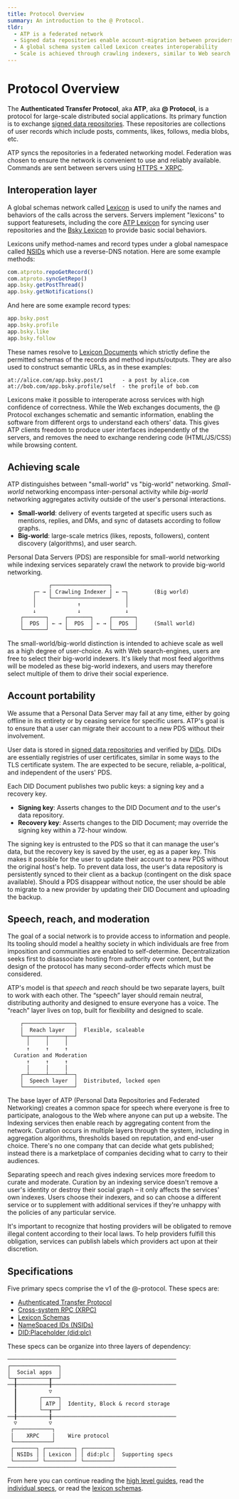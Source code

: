 ```yaml
---
title: Protocol Overview
summary: An introduction to the @ Protocol.
tldr:
  - ATP is a federated network
  - Signed data repositories enable account-migration between providers
  - A global schema system called Lexicon creates interoperability
  - Scale is achieved through crawling indexers, similar to Web search engines
---
```


# Protocol Overview

The **Authenticated Transfer Protocol**, aka **ATP**, aka **@ Protocol**, is a protocol for large-scale distributed social applications.  Its primary function is to exchange [signed data repositories](/guides/data-repos). These repositories are collections of user records which include posts, comments, likes, follows, media blobs, etc.

ATP syncs the repositories in a federated networking model. Federation was chosen to ensure the network is convenient to use and reliably available. Commands are sent between servers using [HTTPS + XRPC](/specs/xrpc).

## Interoperation layer

A global schemas network called [Lexicon](/specs/lexicon) is used to unify the names and behaviors of the calls across the servers. Servers implement "lexicons" to support featuresets, including the core [ATP Lexicon](/lexicons/atproto.com) for syncing user repositories and the [Bsky Lexicon](/lexicons/bsky.app) to provide basic social behaviors.

Lexicons unify method-names and record types under a global namespace called [NSIDs](/specs/nsid) which use a reverse-DNS notation. Here are some example methods:

```typescript
com.atproto.repoGetRecord()
com.atproto.syncGetRepo()
app.bsky.getPostThread()
app.bsky.getNotifications()
```

And here are some example record types:

```typescript
app.bsky.post
app.bsky.profile
app.bsky.like
app.bsky.follow
```

These names resolve to [Lexicon Documents](/specs/lexicon) which strictly define the permitted schemas of the records and method inputs/outputs. They are also used to construct semantic URLs, as in these examples:

<pre><code>at://alice.com/app.bsky.post/1      - a post by alice.com
at://bob.com/app.bsky.profile/self  - the profile of bob.com
</code></pre>

Lexicons make it possible to interoperate across services with high confidence of correctness. While the Web exchanges documents, the @ Protocol exchanges schematic and semantic information, enabling the software from different orgs to understand each others' data. This gives ATP clients freedom to produce user interfaces independently of the servers, and removes the need to exchange rendering code (HTML/JS/CSS) while browsing content.

## Achieving scale

ATP distinguishes between "small-world" vs "big-world" networking. *Small-world* networking encompass inter-personal activity while *big-world* networking aggregates activity outside of the user's personal interactions. 

* **Small-world**: delivery of events targeted at specific users such as mentions, replies, and DMs, and sync of datasets according to follow graphs.
* **Big-world**: large-scale metrics (likes, reposts, followers), content discovery (algorithms), and user search.

Personal Data Servers (PDS) are responsible for small-world networking while indexing services separately crawl the network to provide big-world networking.

<pre style="line-height: 1.2;"><code>             ┌──────────────────┐ 
        ┌─ → │ Crawling Indexer │ ← ─┐        (Big world)
        │    └──────────────────┘    │
        │             ↑              │
        ↓             ↓              ↓
    ┌───────┐     ┌───────┐     ┌───────┐ 
    │  PDS  │ ← → │  PDS  │ ← → │  PDS  │     (Small world)
    └───────┘     └───────┘     └───────┘
</code></pre>

The small-world/big-world distinction is intended to achieve scale as well as a high degree of user-choice. As with Web search-engines, users are free to select their big-world indexers. It's likely that most feed algorithms will be modeled as these big-world indexers, and users may therefore select multiple of them to drive their social experience.

## Account portability

We assume that a Personal Data Server may fail at any time, either by going offline in its entirety or by ceasing service for specific users. ATP's goal is to ensure that a user can migrate their account to a new PDS without their involvement.

User data is stored in [signed data repositories](/guides/data-repos) and verified by [DIDs](/guides/identity). DIDs are essentially registries of user certificates, similar in some ways to the TLS certificate system. The are expected to be secure, reliable, a-political, and independent of the users' PDS.

Each DID Document publishes two public keys: a signing key and a recovery key.

* **Signing key**: Asserts changes to the DID Document *and* to the user's data repository.
* **Recovery key**: Asserts changes to the DID Document; may override the signing key within a 72-hour window.

The signing key is entrusted to the PDS so that it can manage the user's data, but the recovery key is saved by the user, eg as a paper key. This makes it possible for the user to update their account to a new PDS without the original host's help. To prevent data loss, the user's data repository is persistently synced to their client as a backup (contingent on the disk space available). Should a PDS disappear without notice, the user should be able to migrate to a new provider by updating their DID Document and uploading the backup.

## Speech, reach, and moderation

The goal of a social network is to provide access to information and people. Its tooling should model a healthy society in which individuals are free from imposition and communities are enabled to self-determine. Decentralization seeks first to disassociate hosting from authority over content, but the design of the protocol has many second-order effects which must be considered.

ATP's model is that _speech_ and _reach_ should be two separate layers, built to work with each other. The “speech” layer should remain neutral, distributing authority and designed to ensure everyone has a voice. The “reach” layer lives on top, built for flexibility and designed to scale.

<pre style="line-height: 1.2;"><code>    ┌────────────────┐
    │  Reach layer   │  Flexible, scaleable
    └─┬─────┬─────┬──┘
      │     │     │
      ↑     ↑     ↑
  Curation and Moderation
      ↑     ↑     ↑ 
      │     │     │
    ┌─┴─────┴─────┴──┐ 
    │  Speech layer  │  Distributed, locked open
    └────────────────┘
</code></pre>

The base layer of ATP (Personal Data Repositories and Federated Networking) creates a common space for speech where everyone is free to participate, analogous to the Web where anyone can put up a website. The Indexing services then enable reach by aggregating content from the network. Curation occurs in multiple layers through the system, including in aggregation algorithms, thresholds based on reputation, and end-user choice. There's no one company that can decide what gets published; instead there is a marketplace of companies deciding what to carry to their audiences.

Separating speech and reach gives indexing services more freedom to curate and moderate. Curation by an indexing service doesn't remove a user's identity or destroy their social graph – it only affects the services' own indexes. Users choose their indexers, and so can choose a different service or to supplement with additional services if they're unhappy with the policies of any particular service.

It's important to recognize that hosting providers will be obligated to remove illegal content according to their local laws. To help providers fulfill this obligation, services can publish labels which providers act upon at their discretion.

## Specifications

Five primary specs comprise the v1 of the @-protocol. These specs are:

- [Authenticated Transfer Protocol](/specs/atp)
- [Cross-system RPC (XRPC)](/specs/xrpc)
- [Lexicon Schemas](/specs/lexicon)
- [NameSpaced IDs (NSIDs)](/specs/nsid)
- [DID:Placeholder (did:plc)](/specs/did-plc)

These specs can be organize into three layers of dependency:

<pre style="line-height: 1.2;"><code>─────────────────────────────────────────────────────
┌───────────────┐
│  Social apps  │
└─┰──────────┰──┘
──╂──────────╂───────────────────────────────────────
  ┃          ▽
  ┃       ┌─────┐
  ┃       │ ATP │  Identity, Block & record storage
  ┃       └──┰──┘
──╂──────────╂───────────────────────────────────────
  ▽          ▽
 ┌────────────┐ 
 │    XRPC    │    Wire protocol
 └────────────┘
 ┌───────┐ ┌─────────┐ ┌─────────┐
 │ NSIDs │ │ Lexicon │ │ did:plc │  Supporting specs
 └───────┘ └─────────┘ └─────────┘
─────────────────────────────────────────────────────
</code></pre>

From here you can continue reading the [high level guides](/guides), read the [individual specs](/specs), or read the [lexicon schemas](/lexicons).